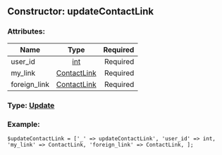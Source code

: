 ## Constructor: updateContactLink  

### Attributes:

| Name     |    Type       | Required |
|----------|:-------------:|---------:|
|user\_id|[int](../types/int.md) | Required|
|my\_link|[ContactLink](../types/ContactLink.md) | Required|
|foreign\_link|[ContactLink](../types/ContactLink.md) | Required|



### Type: [Update](../types/Update.md)


### Example:

```
$updateContactLink = ['_' => updateContactLink', 'user_id' => int, 'my_link' => ContactLink, 'foreign_link' => ContactLink, ];
```